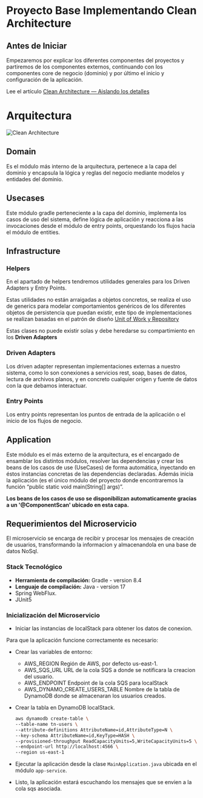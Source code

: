 # Proyecto Base Implementando Clean Architecture

## Antes de Iniciar

Empezaremos por explicar los diferentes componentes del proyectos y partiremos de los componentes externos, continuando con los componentes core de negocio (dominio) y por último el inicio y configuración de la aplicación.

Lee el artículo [Clean Architecture — Aislando los detalles](https://medium.com/bancolombia-tech/clean-architecture-aislando-los-detalles-4f9530f35d7a)

# Arquitectura

![Clean Architecture](https://miro.medium.com/max/1400/1*ZdlHz8B0-qu9Y-QO3AXR_w.png)

## Domain

Es el módulo más interno de la arquitectura, pertenece a la capa del dominio y encapsula la lógica y reglas del negocio mediante modelos y entidades del dominio.

## Usecases

Este módulo gradle perteneciente a la capa del dominio, implementa los casos de uso del sistema, define lógica de aplicación y reacciona a las invocaciones desde el módulo de entry points, orquestando los flujos hacia el módulo de entities.

## Infrastructure

### Helpers

En el apartado de helpers tendremos utilidades generales para los Driven Adapters y Entry Points.

Estas utilidades no están arraigadas a objetos concretos, se realiza el uso de generics para modelar comportamientos
genéricos de los diferentes objetos de persistencia que puedan existir, este tipo de implementaciones se realizan
basadas en el patrón de diseño [Unit of Work y Repository](https://medium.com/@krzychukosobudzki/repository-design-pattern-bc490b256006)

Estas clases no puede existir solas y debe heredarse su compartimiento en los **Driven Adapters**

### Driven Adapters

Los driven adapter representan implementaciones externas a nuestro sistema, como lo son conexiones a servicios rest,
soap, bases de datos, lectura de archivos planos, y en concreto cualquier origen y fuente de datos con la que debamos
interactuar.

### Entry Points

Los entry points representan los puntos de entrada de la aplicación o el inicio de los flujos de negocio.

## Application

Este módulo es el más externo de la arquitectura, es el encargado de ensamblar los distintos módulos, resolver las dependencias y crear los beans de los casos de use (UseCases) de forma automática, inyectando en éstos instancias concretas de las dependencias declaradas. Además inicia la aplicación (es el único módulo del proyecto donde encontraremos la función “public static void main(String[] args)”.

**Los beans de los casos de uso se disponibilizan automaticamente gracias a un '@ComponentScan' ubicado en esta capa.**

## Requerimientos del Microservicio

El microservicio se encarga de recibir y procesar  los mensajes de creación de usuarios, transformando la informacion y almacenandola en una base de datos NoSql.

### Stack Tecnológico

*  **Herramienta de compilación:** Gradle - version 8.4
*  **Lenguaje de compilación:** Java - version 17
* Spring WebFlux.
* JUnit5

### Inicialización del Microservicio

* Iniciar las instancias de localStack para obtener los datos de conexion.

Para que la aplicación funcione correctamente es necesario:

* Crear las variables de entorno:
    * AWS_REGION  Región de AWS, por defecto us-east-1.
    * AWS_SQS_URL URL de la cola SQS a donde se notificara la creacion del usuario.
    * AWS_ENDPOINT Endpoint de la cola SQS para localStack
    * AWS_DYNAMO_CREATE_USERS_TABLE Nombre de la tabla de DynamoDB donde se almacenaran los usuarios creados.


* Crear la tabla en DynamoDB localStack.

    ```bash
    aws dynamodb create-table \
    --table-name tn-users \
    --attribute-definitions AttributeName=id,AttributeType=N \
    --key-schema AttributeName=id,KeyType=HASH \
    --provisioned-throughput ReadCapacityUnits=5,WriteCapacityUnits=5 \
    --endpoint-url http://localhost:4566 \
    --region us-east-1
    ```


* Ejecutar la aplicación desde la clase `MainApplication.java` ubicada en el módulo `app-service`.

* Listo, la aplicación estará escuchando los mensajes que se envien a la cola sqs asociada.

